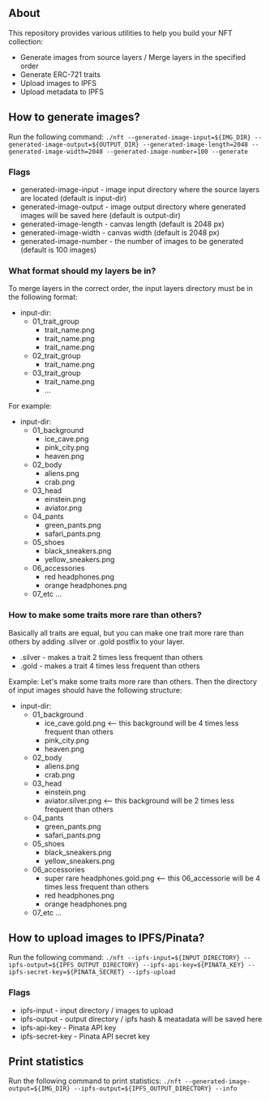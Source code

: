 ## About 
This repository provides various utilities to help you build your NFT collection:
- Generate images from source layers / Merge layers in the specified order
- Generate ERC-721 traits
- Upload images to IPFS
- Upload metadata to IPFS

## How to generate images?

Run the following command:
`./nft --generated-image-input=${IMG_DIR} --generated-image-output=${OUTPUT_DIR} --generated-image-length=2048 --generated-image-width=2048 --generated-image-number=100 --generate`

### Flags
- generated-image-input - image input directory where the source layers are located (default is input-dir)
- generated-image-output - image output directory  where generated images will be saved here (default is output-dir)
- generated-image-length - canvas length (default is 2048 px)
- generated-image-width - canvas width (default is 2048 px)
- generated-image-number - the number of images to be generated (default is 100 images)

### What format should my layers be in?
To merge layers in the correct order, the input layers directory must be in the following format:
- input-dir:
    - 01_trait_group
        - trait_name.png
        - trait_name.png
        - trait_name.png
    - 02_trait_group
        - trait_name.png
    - 03_trait_group
        - trait_name.png
        - ...

For example:
- input-dir:
    - 01_background
        - ice_cave.png
        - pink_city.png
        - heaven.png
    - 02_body
        - aliens.png
        - crab.png
    - 03_head
        - einstein.png
        - aviator.png
    - 04_pants
        - green_pants.png
        - safari_pants.png
    - 05_shoes
        - black_sneakers.png
        - yellow_sneakers.png
    - 06_accessories
        - red headphones.png
        - orange headphones.png
    - 07_etc ...

### How to make some traits more rare than others?  
Basically all traits are equal, but you can make one trait more rare than others by adding .silver or .gold postfix to your layer.
- .silver - makes a trait 2 times less frequent than others
- .gold - makes a trait 4 times less frequent than others

Example:
Let's make some traits more rare than others. Then the directory of input images should have the following structure:
- input-dir:
    - 01_background
        - ice_cave.gold.png <-- this background will be 4 times less frequent than others
        - pink_city.png
        - heaven.png
    - 02_body
        - aliens.png
        - crab.png
    - 03_head
        - einstein.png
        - aviator.silver.png <-- this background will be 2 times less frequent than others
    - 04_pants
        - green_pants.png
        - safari_pants.png
    - 05_shoes
        - black_sneakers.png
        - yellow_sneakers.png
    - 06_accessories
        - super rare headphones.gold.png <-- this 06_accessorie will be 4 times less frequent than others
        - red headphones.png
        - orange headphones.png
    - 07_etc ...

## How to upload images to IPFS/Pinata?

Run the following command:
`./nft --ipfs-input=${INPUT_DIRECTORY} --ipfs-output=${IPFS_OUTPUT_DIRECTORY} --ipfs-api-key=${PINATA_KEY} --ipfs-secret-key=${PINATA_SECRET} --ipfs-upload`

### Flags
- ipfs-input - input directory / images to upload
- ipfs-output - output directory / ipfs hash & meatadata will be saved here
- ipfs-api-key - Pinata API key
- ipfs-secret-key - Pinata API secret key

## Print statistics
Run the following command to print statistics:
`./nft --generated-image-output=${IMG_DIR} --ipfs-output=${IPFS_OUTPUT_DIRECTORY} --info`
